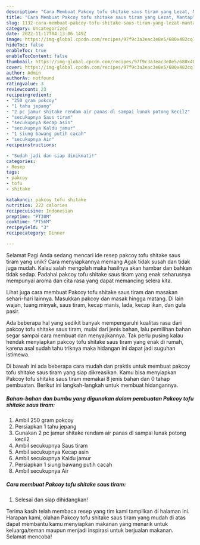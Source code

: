 ```yaml
---
description: "Cara Membuat Pakcoy tofu shitake saus tiram yang Lezat, Mantap"
title: "Cara Membuat Pakcoy tofu shitake saus tiram yang Lezat, Mantap"
slug: 1132-cara-membuat-pakcoy-tofu-shitake-saus-tiram-yang-lezat-mantap
category: Uncategorized
date: 2022-11-17T04:13:06.149Z
image: https://img-global.cpcdn.com/recipes/97f9c3a3eac3e8e5/680x482cq70/pakcoy-tofu-shitake-saus-tiram-foto-resep-utama.jpg
hideToc: false
enableToc: true
enableTocContent: false
thumbnail: https://img-global.cpcdn.com/recipes/97f9c3a3eac3e8e5/680x482cq70/pakcoy-tofu-shitake-saus-tiram-foto-resep-utama.jpg
cover: https://img-global.cpcdn.com/recipes/97f9c3a3eac3e8e5/680x482cq70/pakcoy-tofu-shitake-saus-tiram-foto-resep-utama.jpg
author: Admin
authorAv: notfound
ratingvalue: 3
reviewcount: 23
recipeingredient:
- "250 gram pokcoy"
- "1 tahu jepang"
- "2 pc jamur shitake rendam air panas dl sampai lunak potong kecil2"
- "secukupnya Saus tiram"
- "secukupnya Kecap asin"
- "secukupnya Kaldu jamur"
- "1 siung bawang putih cacah"
- "secukupnya Air"
recipeinstructions:

- "Sudah jadi dan siap dinikmati!"
categories:
- Resep
tags:
- pakcoy
- tofu
- shitake

katakunci: pakcoy tofu shitake 
nutrition: 222 calories
recipecuisine: Indonesian
preptime: "PT30M"
cooktime: "PT56M"
recipeyield: "3"
recipecategory: Dinner

---
```



Selamat Pagi Anda sedang mencari ide resep pakcoy tofu shitake saus tiram yang unik? Cara menyiapkannya memang Agak tidak susah dan tidak juga mudah. Kalau salah mengolah maka hasilnya akan hambar dan bahkan tidak sedap. Padahal pakcoy tofu shitake saus tiram yang enak seharusnya mempunyai aroma dan cita rasa yang dapat memancing selera kita.


Lihat juga cara membuat Pakcoy tofu shitake saus tiram dan masakan sehari-hari lainnya. Masukkan pakcoy dan masak hingga matang. Di lain wajan, tuang minyak, saus tiram, kecap manis, lada, kecap ikan, dan gula pasir.

Ada beberapa hal yang sedikit banyak mempengaruhi kualitas rasa dari pakcoy tofu shitake saus tiram, mulai dari jenis bahan, lalu pemilihan bahan segar sampai cara membuat dan menyajikannya. Tak perlu pusing kalau hendak menyiapkan pakcoy tofu shitake saus tiram yang enak di rumah, karena asal sudah tahu triknya maka hidangan ini dapat jadi suguhan istimewa.


Di bawah ini ada beberapa cara mudah dan praktis untuk membuat pakcoy tofu shitake saus tiram yang siap dikreasikan. Kamu bisa menyiapkan Pakcoy tofu shitake saus tiram memakai 8 jenis bahan dan 0 tahap pembuatan. Berikut ini langkah-langkah untuk membuat hidangannya.

<!--inarticleads1-->

##### Bahan-bahan dan bumbu yang digunakan dalam pembuatan Pakcoy tofu shitake saus tiram:

1. Ambil 250 gram pokcoy
1. Persiapkan 1 tahu jepang
1. Gunakan 2 pc jamur shitake rendam air panas dl sampai lunak potong kecil2
1. Ambil secukupnya Saus tiram
1. Ambil secukupnya Kecap asin
1. Ambil secukupnya Kaldu jamur
1. Persiapkan 1 siung bawang putih cacah
1. Ambil secukupnya Air




<!--inarticleads2-->

##### Cara membuat Pakcoy tofu shitake saus tiram:


1. Selesai dan siap dihidangkan!



Terima kasih telah membaca resep yang tim kami tampilkan di halaman ini. Harapan kami, olahan Pakcoy tofu shitake saus tiram yang mudah di atas dapat membantu kamu menyiapkan makanan yang menarik untuk keluarga/teman maupun menjadi inspirasi untuk berjualan makanan. Selamat mencoba!
